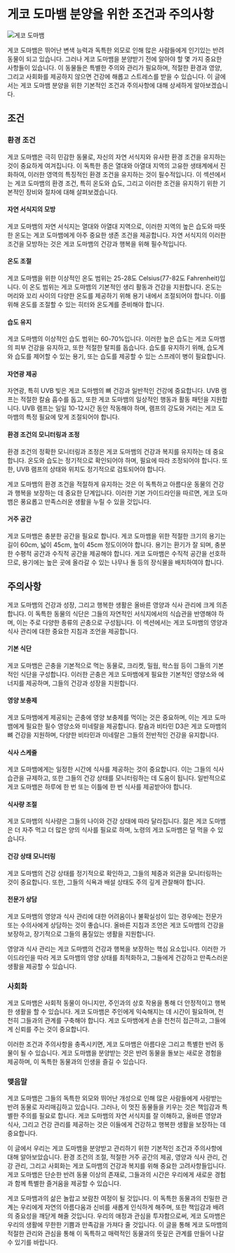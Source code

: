 # 게코 도마뱀 분양을 위한 조건과 주의사항

![게코 도마뱀](https://source.unsplash.com/1600x900/?gecko)

게코 도마뱀은 뛰어난 변색 능력과 독특한 외모로 인해 많은 사람들에게 인기있는 반려 동물이 되고 있습니다. 그러나 게코 도마뱀을 분양받기 전에 알아야 할 몇 가지 중요한 사항들이 있습니다. 이 동물들은 특별한 주의와 관리가 필요하며, 적절한 환경과 영양, 그리고 사회화를 제공하지 않으면 건강에 해롭고 스트레스를 받을 수 있습니다. 이 글에서는 게코 도마뱀 분양을 위한 기본적인 조건과 주의사항에 대해 상세하게 알아보겠습니다.

## 조건

### 환경 조건

게코 도마뱀은 극히 민감한 동물로, 자신의 자연 서식지와 유사한 환경 조건을 유지하는 것이 중요하게 여겨집니다. 이 독특한 종은 열대와 아열대 지역의 고유한 생태계에서 진화하여, 이러한 영역의 특징적인 환경 조건을 유지하는 것이 필수적입니다. 이 섹션에서는 게코 도마뱀의 환경 조건, 특히 온도와 습도, 그리고 이러한 조건을 유지하기 위한 기본적인 장비와 절차에 대해 살펴보겠습니다.

#### 자연 서식지의 모방

게코 도마뱀의 자연 서식지는 열대와 아열대 지역으로, 이러한 지역의 높은 습도와 따뜻한 온도는 게코 도마뱀에게 아주 중요한 생존 조건을 제공합니다. 자연 서식지의 이러한 조건을 모방하는 것은 게코 도마뱀의 건강과 행복을 위해 필수적입니다. 

#### 온도 조절

게코 도마뱀을 위한 이상적인 온도 범위는 25-28도 Celsius(77-82도 Fahrenheit)입니다. 이 온도 범위는 게코 도마뱀의 기본적인 생리 활동과 건강을 지원합니다. 온도는 머리와 꼬리 사이의 다양한 온도를 제공하기 위해 용기 내에서 조절되어야 합니다. 이를 위해 온도를 조절할 수 있는 히터와 온도계를 준비해야 합니다.

#### 습도 유지

게코 도마뱀의 이상적인 습도 범위는 60-70%입니다. 이러한 높은 습도는 게코 도마뱀의 피부 건강을 유지하고, 또한 적절한 탈피를 돕습니다. 습도를 유지하기 위해, 습도계와 습도를 제어할 수 있는 용기, 또는 습도를 제공할 수 있는 스프레이 병이 필요합니다.

#### 자연광 제공

자연광, 특히 UVB 빛은 게코 도마뱀의 뼈 건강과 일반적인 건강에 중요합니다. UVB 램프는 적절한 칼슘 흡수를 돕고, 또한 게코 도마뱀의 일상적인 행동과 활동 패턴을 지원합니다. UVB 램프는 일일 10-12시간 동안 작동해야 하며, 램프의 강도와 거리는 게코 도마뱀의 특정 필요에 맞게 조절되어야 합니다.

#### 환경 조건의 모니터링과 조정

환경 조건의 정확한 모니터링과 조정은 게코 도마뱀의 건강과 복지를 유지하는 데 중요합니다. 온도와 습도는 정기적으로 확인되어야 하며, 필요에 따라 조정되어야 합니다. 또한, UVB 램프의 상태와 위치도 정기적으로 검토되어야 합니다.

게코 도마뱀의 환경 조건을 적절하게 유지하는 것은 이 독특하고 아름다운 동물의 건강과 행복을 보장하는 데 중요한 단계입니다. 이러한 기본 가이드라인을 따르면, 게코 도마뱀은 풍요롭고 만족스러운 생활을 누릴 수 있을 것입니다.

#### 거주 공간

게코 도마뱀은 충분한 공간을 필요로 합니다. 게코 도마뱀을 위한 적절한 크기의 용기는 길이 60cm, 넓이 45cm, 높이 45cm 정도이어야 합니다. 용기는 환기가 잘 되며, 충분한 수평적 공간과 수직적 공간을 제공해야 합니다. 게코 도마뱀은 수직적 공간을 선호하므로, 용기에는 높은 곳에 올라갈 수 있는 나무나 돌 등의 장식물을 배치하여야 합니다.

## 주의사항

게코 도마뱀의 건강과 성장, 그리고 행복한 생활은 올바른 영양과 식사 관리에 크게 의존합니다. 이 독특한 동물의 식단은 그들의 자연적인 서식지에서의 식습관을 반영해야 하며, 이는 주로 다양한 종류의 곤충으로 구성됩니다. 이 섹션에서는 게코 도마뱀의 영양과 식사 관리에 대한 중요한 지침과 조언을 제공합니다.

#### 기본 식단

게코 도마뱀은 곤충을 기본적으로 먹는 동물로, 크리켓, 밀웜, 왁스웜 등이 그들의 기본적인 식단을 구성합니다. 이러한 곤충은 게코 도마뱀에게 필요한 기본적인 영양소와 에너지를 제공하며, 그들의 건강과 성장을 지원합니다.

#### 영양 보충제

게코 도마뱀에게 제공되는 곤충에 영양 보충제를 먹이는 것은 중요하며, 이는 게코 도마뱀에게 필요한 필수 영양소와 미네랄을 제공합니다. 칼슘과 비타민 D3은 게코 도마뱀의 뼈 건강을 지원하며, 다양한 비타민과 미네랄은 그들의 전반적인 건강을 유지합니다.

#### 식사 스케줄

게코 도마뱀에게는 일정한 시간에 식사를 제공하는 것이 중요합니다. 이는 그들의 식사 습관을 규제하고, 또한 그들의 건강 상태를 모니터링하는 데 도움이 됩니다. 일반적으로 게코 도마뱀은 하루에 한 번 또는 이틀에 한 번 식사를 제공받아야 합니다.

#### 식사량 조절

게코 도마뱀의 식사량은 그들의 나이와 건강 상태에 따라 달라집니다. 젊은 게코 도마뱀은 더 자주 먹고 더 많은 양의 식사를 필요로 하며, 노령의 게코 도마뱀은 덜 먹을 수 있습니다. 

#### 건강 상태 모니터링

게코 도마뱀의 건강 상태를 정기적으로 확인하고, 그들의 체중과 외관을 모니터링하는 것이 중요합니다. 또한, 그들의 식욕과 배설 상태도 주의 깊게 관찰해야 합니다.

#### 전문가 상담

게코 도마뱀의 영양과 식사 관리에 대한 어려움이나 불확실성이 있는 경우에는 전문가 또는 수의사에게 상담하는 것이 좋습니다. 올바른 지침과 조언은 게코 도마뱀의 건강을 보장하고, 장기적으로 그들의 품질있는 생활을 지원합니다.

영양과 식사 관리는 게코 도마뱀의 건강과 행복을 보장하는 핵심 요소입니다. 이러한 가이드라인을 따라 게코 도마뱀의 영양 상태를 최적화하고, 그들에게 건강하고 만족스러운 생활을 제공할 수 있습니다.

### 사회화

게코 도마뱀은 사회적 동물이 아니지만, 주인과의 상호 작용을 통해 더 안정적이고 행복한 생활을 할 수 있습니다. 게코 도마뱀은 주인에게 익숙해지는 데 시간이 필요하며, 천천히 그들과의 관계를 구축해야 합니다. 게코 도마뱀에게 손을 천천히 접근하고, 그들에게 신뢰를 주는 것이 중요합니다.

이러한 조건과 주의사항을 충족시키면, 게코 도마뱀은 아름다운 그리고 특별한 반려 동물이 될 수 있습니다. 게코 도마뱀을 분양받는 것은 반려 동물을 돌보는 새로운 경험을 제공하며, 이 독특한 동물과의 인생을 즐길 수 있습니다.

### 맺음말

게코 도마뱀은 그들의 독특한 외모와 뛰어난 개성으로 인해 많은 사람들에게 사랑받는 반려 동물로 자리매김하고 있습니다. 그러나, 이 멋진 동물들을 키우는 것은 책임감과 특별한 주의를 필요로 합니다. 게코 도마뱀의 자연 서식지를 잘 이해하고, 올바른 영양과 식사, 그리고 건강 관리를 제공하는 것은 이들에게 건강하고 행복한 생활을 보장하는 데 중요합니다.

이 글에서 우리는 게코 도마뱀을 분양받고 관리하기 위한 기본적인 조건과 주의사항에 대해 알아보았습니다. 환경 조건의 조절, 적절한 거주 공간의 제공, 영양과 식사 관리, 건강 관리, 그리고 사회화는 게코 도마뱀의 건강과 복지를 위해 중요한 고려사항들입니다. 게코 도마뱀은 단순한 반려 동물 이상의 존재로, 그들과의 시간은 우리에게 새로운 경험과 함께 특별한 즐거움을 제공할 수 있습니다.

게코 도마뱀과의 삶은 놀랍고 보람찬 여정이 될 것입니다. 이 독특한 동물과의 친밀한 관계는 우리에게 자연의 아름다움과 신비를 새롭게 인식하게 해주며, 또한 책임감과 배려의 중요성을 깨닫게 해줄 것입니다. 우리의 애정과 관심을 투자함으로써, 게코 도마뱀은 우리의 생활에 무한한 기쁨과 만족감을 가져다 줄 것입니다. 이 글을 통해 게코 도마뱀의 적절한 관리와 관심을 통해 이 독특하고 매력적인 동물과의 뜻깊은 관계를 만들어 나갈 수 있기를 바랍니다.